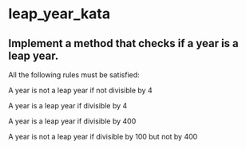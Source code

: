 # leap_year_kata

## Implement a method that checks if a year is a leap year.

All the following rules must be satisfied:

A year is not a leap year if not divisible by 4

A year is a leap year if divisible by 4

A year is a leap year if divisible by 400

A year is not a leap year if divisible by 100 but not by 400
